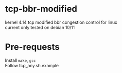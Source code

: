 # tcp-bbr-modified
kernel 4.14 tcp modified bbr congestion control for linux  
current only tested on debian 10/11  

# Pre-requests

Install `make`, `gcc`  
Follow tcp_any.sh.example  